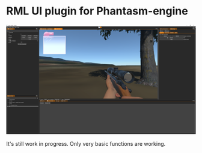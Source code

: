 # RML UI plugin for Phantasm-engine

![Screenshot](screenshot.png)

It's still work in progress. Only very basic functions are working.

